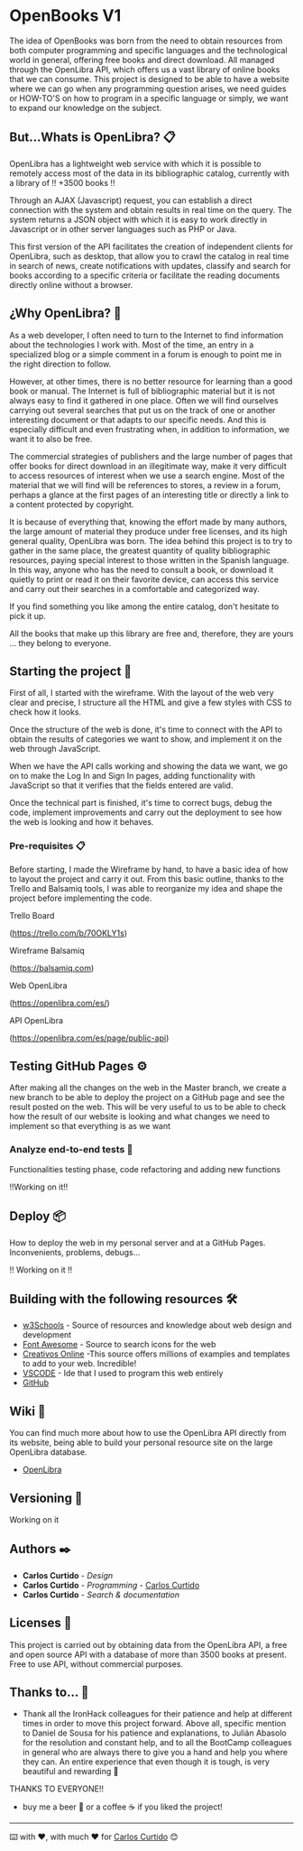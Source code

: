 # OpenBooks V1

The idea of ​​OpenBooks was born from the need to obtain resources from both computer programming and specific languages
and the technological world in general, offering free books and direct download.
All managed through the OpenLibra API, which offers us a vast library of online books that we can consume.
This project is designed to be able to have a website where we can go when any programming question arises,
we need guides or HOW-TO'S on how to program in a specific language or simply, we want to expand our knowledge on the subject.

## But...Whats is OpenLibra? 📋

OpenLibra has a lightweight web service with which it is possible to remotely access most of the data in its bibliographic catalog, currently with a library of !! +3500 books !!

Through an AJAX (Javascript) request, you can establish a direct connection with the system and obtain results in real time on the query. The system returns a JSON object with which it is easy to work directly in Javascript or in other server languages ​​such as PHP or Java.

This first version of the API facilitates the creation of independent clients for OpenLibra, such as desktop, that allow you to crawl the catalog in real time in search of news, create notifications with updates, classify and search for books according to a specific criteria or facilitate the reading documents directly online without a browser.

## ¿Why OpenLibra? 🔩

As a web developer, I often need to turn to the Internet to find information about the technologies I work with. Most of the time, an entry in a specialized blog or a simple comment in a forum is enough to point me in the right direction to follow.

However, at other times, there is no better resource for learning than a good book or manual. The Internet is full of bibliographic material but it is not always easy to find it gathered in one place. Often we will find ourselves carrying out several searches that put us on the track of one or another interesting document or that adapts to our specific needs. And this is especially difficult and even frustrating when, in addition to information, we want it to also be free.

The commercial strategies of publishers and the large number of pages that offer books for direct download in an illegitimate way, make it very difficult to access resources of interest when we use a search engine. Most of the material that we will find will be references to stores, a review in a forum, perhaps a glance at the first pages of an interesting title or directly a link to a content protected by copyright.

It is because of everything that, knowing the effort made by many authors, the large amount of material they produce under free licenses, and its high general quality, OpenLibra was born. The idea behind this project is to try to gather in the same place, the greatest quantity of quality bibliographic resources, paying special interest to those written in the Spanish language. In this way, anyone who has the need to consult a book, or download it quietly to print or read it on their favorite device, can access this service and carry out their searches in a comfortable and categorized way.

If you find something you like among the entire catalog, don't hesitate to pick it up.

All the books that make up this library are free and, therefore, they are yours ... they belong to everyone.

## Starting the project 🚀

First of all, I started with the wireframe. With the layout of the web very clear and precise, I structure all the HTML and give a few styles with CSS to check how it looks.

Once the structure of the web is done, it's time to connect with the API to obtain the results of categories we want to show, and implement it on the web through JavaScript.

When we have the API calls working and showing the data we want, we go on to make the Log In and Sign In pages, adding functionality with JavaScript so that it verifies that the fields entered are valid.

Once the technical part is finished, it's time to correct bugs, debug the code, implement improvements and carry out the deployment to see how the web is looking and how it behaves.


### Pre-requisites 📋

Before starting, I made the Wireframe by hand, to have a basic idea of ​​how to layout the project and carry it out. From this basic outline, thanks to the Trello and Balsamiq tools, I was able to reorganize my idea and shape the project before implementing the code.

Trello Board

(https://trello.com/b/70OKLY1s)

Wireframe Balsamiq

(https://balsamiq.com)

Web OpenLibra

(https://openlibra.com/es/)

API OpenLibra

(https://openlibra.com/es/page/public-api)

## Testing GitHub Pages ⚙️

After making all the changes on the web in the Master branch, we create a new branch to be able to deploy the project on a GitHub page and see the result posted on the web. This will be very useful to us to be able to check how the result of our website is looking and what changes we need to implement so that everything is as we want

### Analyze end-to-end tests 🔩

Functionalities testing phase, code refactoring and adding new functions

!!Working on it!!

## Deploy 📦

How to deploy the web in my personal server and at a GitHub Pages. Inconvenients, problems, debugs...

!! Working on it !!

## Building with the following resources 🛠️

* [w3Schools](https://www.w3schools.com/) - Source of resources and knowledge about web design and development
* [Font Awesome](https://fontawesome.com/) - Source to search icons for the web
* [Creativos Online](hhttps://www.creativosonline.org/blog/) -This source offers millions of examples and templates to add to your web. Incredible!
* [VSCODE](https://code.visualstudio.com/) - Ide that I used to program this web entirely
* [GitHub](https://github.com/GitSkynet)


## Wiki 📖

You can find much more about how to use the OpenLibra API directly from its website, being able to build your personal resource site on the large OpenLibra database.

* [OpenLibra](https://openlibra.com/es/page/public-api)

## Versioning 📌

Working on it

## Authors ✒️

* **Carlos Curtido** - *Design*
* **Carlos Curtido** - *Programming* - [Carlos Curtido](https://github.com/GitSkynet)
* **Carlos Curtido** - *Search & documentation* 


## Licenses 📄

This project is carried out by obtaining data from the OpenLibra API, a free and open source API with a database of more than 3500 books at present. Free to use API, without commercial purposes.

## Thanks to... 🎁

* Thank all the IronHack colleagues for their patience and help at different times in order to move this project forward. Above all, specific mention to Daniel de Sousa for his patience and explanations, to Julián Abasolo for the resolution and constant help, and to all the BootCamp colleagues in general who are always there to give you a hand and help you where they can. An entire experience that even though it is tough, is very beautiful and rewarding 📢

THANKS TO EVERYONE!!

* buy me a beer 🍺 or a coffee ☕ if you liked the project!

---
⌨️ with ❤️, with much ❤️ for [Carlos Curtido](https://github.com/GitSkynet) 😊